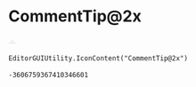 # CommentTip@2x
![](/img/CommentTip@2x.png)

``` CSharp
EditorGUIUtility.IconContent("CommentTip@2x")
```
```
-3606759367410346601
```

